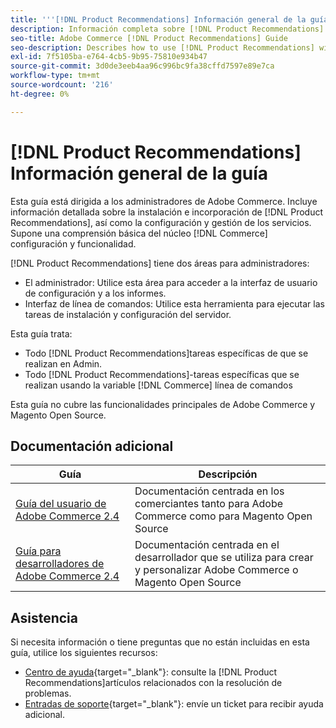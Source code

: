 ```yaml
---
title: '''[!DNL Product Recommendations] Información general de la guía'
description: Información completa sobre [!DNL Product Recommendations] para administradores de Adobe Commerce, incluida la instalación y la incorporación
seo-title: Adobe Commerce [!DNL Product Recommendations] Guide
seo-description: Describes how to use [!DNL Product Recommendations] with Adobe Commerce.
exl-id: 7f5105ba-e764-4cb5-9b95-75810e934b47
source-git-commit: 3d0de3eeb4aa96c996bc9fa38cffd7597e89e7ca
workflow-type: tm+mt
source-wordcount: '216'
ht-degree: 0%

---
```


# [!DNL Product Recommendations] Información general de la guía

Esta guía está dirigida a los administradores de Adobe Commerce. Incluye información detallada sobre la instalación e incorporación de [!DNL Product Recommendations], así como la configuración y gestión de los servicios. Supone una comprensión básica del núcleo [!DNL Commerce] configuración y funcionalidad.

[!DNL Product Recommendations] tiene dos áreas para administradores:

* El administrador: Utilice esta área para acceder a la interfaz de usuario de configuración y a los informes.
* Interfaz de línea de comandos: Utilice esta herramienta para ejecutar las tareas de instalación y configuración del servidor.

Esta guía trata:

* Todo [!DNL Product Recommendations]tareas específicas de que se realizan en Admin.
* Todo [!DNL Product Recommendations]-tareas específicas que se realizan usando la variable [!DNL Commerce] línea de comandos

Esta guía no cubre las funcionalidades principales de Adobe Commerce y Magento Open Source.

## Documentación adicional

| Guía | Descripción |
|------ | ----------- |
| [Guía del usuario de Adobe Commerce 2.4](https://experienceleague.adobe.com/docs/commerce.html) | Documentación centrada en los comerciantes tanto para Adobe Commerce como para Magento Open Source |
| [Guía para desarrolladores de Adobe Commerce 2.4](https://developer.adobe.com/commerce/docs) | Documentación centrada en el desarrollador que se utiliza para crear y personalizar Adobe Commerce o Magento Open Source |

## Asistencia

Si necesita información o tiene preguntas que no están incluidas en esta guía, utilice los siguientes recursos:

* [Centro de ayuda](https://support.magento.com/hc/en-us){target=&quot;_blank&quot;}: consulte la [!DNL Product Recommendations]artículos relacionados con la resolución de problemas.
* [Entradas de soporte](https://experienceleague.adobe.com/docs/commerce-knowledge-base/kb/help-center-guide/magento-help-center-user-guide.html?lang=en#submit-ticket){target=&quot;_blank&quot;}: envíe un ticket para recibir ayuda adicional.
